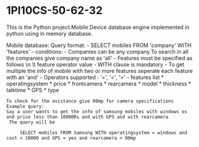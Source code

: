 1PI10CS-50-62-32
================

This is the Python project.Mobile Device database engine implemented in python using in memory database. 

Mobile database:
  Query format:
	  - SELECT mobiles FROM 'company' WITH 'features'
	  - conditions:
	     - Companies can be any company.To search in all the companies give company name as 'all'
	     - Features must be specified as follows \n \t feature operator value
	     - WITH clause is mandatory
	     - To get multiple the info of mobile with two or more features seperate each feature with an 'and'
	     - Operators supported : '=', '<', '>'
	    - features list 
					* operatingsystem
					* price
					* frontcamera
					* rearcamera
					* model
					* thickness
					* talktime
					* GPS 
					* type 

	To check for the existance give 00mp for camera specifications
	Example query:
	Say a user wants to get the info of samsung mobiles with windows os and price less than 10000Rs and with GPS and with rearcamera
	 The query will be
	
		 SELECT mobiles FROM Samsung WITH operatingsystem = windows and cost < 10000 and GPS = yes and rearcamera > 00mp
